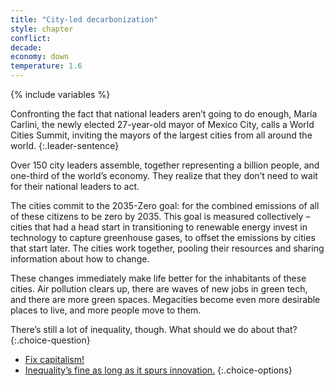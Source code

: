 ```yaml
---
title: "City-led decarbonization"
style: chapter
conflict: 
decade: 
economy: down
temperature: 1.6
---
```


{% include variables %}

Confronting the fact that national leaders aren’t going to do enough, María Carlini, the newly elected 27-year-old mayor of Mexico City, calls a World Cities Summit, inviting the mayors of the largest cities from all around the world.
{:.leader-sentence}

Over 150 city leaders assemble, together representing a billion people, and one-third of the world’s economy. They realize that they don’t need to wait for their national leaders to act.

The cities commit to the 2035-Zero goal: for the combined emissions of all of these citizens to be zero by 2035. This goal is measured collectively – cities that had a head start in transitioning to renewable energy invest in technology to capture greenhouse gases, to offset the emissions by cities that start later. The cities work together, pooling their resources and sharing information about how to change.

These changes immediately make life better for the inhabitants of these cities. Air pollution clears up, there are waves of new jobs in green tech, and there are more green spaces. Megacities become even more desirable places to live, and more people move to them.

There’s still a lot of inequality, though. What should we do about that?
{:.choice-question}

- [Fix capitalism!](chapter_city-led-capitalist-reform.html)
- [Inequality’s fine as long as it spurs innovation.](chapter_green-is-the-new-gold.html)
{:.choice-options}
